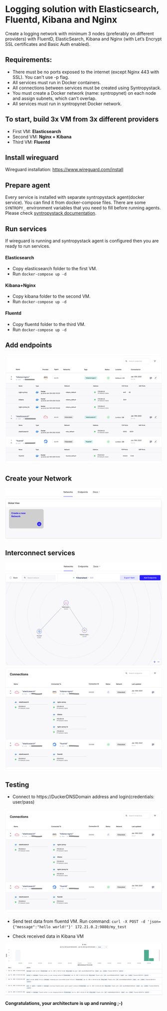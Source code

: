 # Logging solution with Elasticsearch, Fluentd, Kibana and Nginx

Create a logging network with minimum 3 nodes (preferably on different providers) with FluentD, ElasticSearch, Kibana and Nginx (with Let’s Encrypt SSL certificates and Basic Auth enabled).

## Requirements:

- There must be no ports exposed to the internet (except Nginx 443 with SSL). You can't use -p flag.
- All services must run in Docker containers.
- All connections between services must be created using Syntropystack.
- You must create a Docker network (name: syntropynet) on each node and assign subnets, which can’t overlap.
- All services must run in syntropynet Docker network.

## To start, build 3x VM from 3x different providers

- First VM:   __Elasticsearch__
- Second VM:  __Nginx + Kibana__
- Third VM:   __Fluentd__

## Install wireguard

Wireguard installation: https://www.wireguard.com/install

## Prepare agent

Every service is installed with separate syntropystack agent(docker service). You can find it from docker-compose files. There are some `SYNTROPY_` environment variables that you need to fill before running agents.
Please check [syntropystack documentation](https://docs.syntropystack.com/docs).

## Run services

If wireguard is running and syntropystack agent is configured then you are ready to run services.

#### Elasticsearch

* Copy elasticsearch folder to the first VM.
* Run `docker-compose up -d`

#### Kibana+Nginx

* Copy kibana folder to the second VM.
* Run `docker-compose up -d`

#### Fluentd

* Copy fluentd folder to the third VM.
* Run `docker-compose up -d`

## Add endpoints

![add-endpoints](images/add_endpoints.png)

## Create your Network

![create-network](images/create_network.png)


## Interconnect services

![interconnect](images/inter_connect1.png)
![interconnect](images/inter_connect2.png)


## Testing

- Connect to https://DuckerDNSDomain address and login(credentials: user/pass)

![interconnect](images/inter_connect2.png)

- Send test data from fluentd VM. Run command: `curl -X POST -d 'json={"message":"hello world!"}' 172.21.0.2:9880/my_test`

- Check received data in Kibana VM

![interconnect](images/testing.png)

__Congratulations, your architecture is up and running ;-)__

